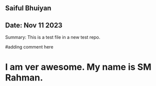 ## Saiful Bhuiyan
## Date:  Nov 11 2023

Summary:  This is a test file in a new test repo.

#adding comment here


# I am ver awesome. My name is SM Rahman.
